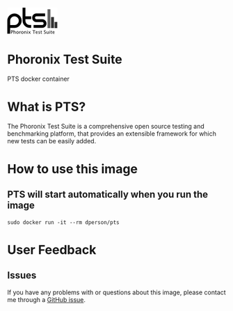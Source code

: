 [![logo](https://raw.githubusercontent.com/dperson/pts/master/logo.png)](http://www.phoronix-test-suite.com/)

# Phoronix Test Suite

PTS docker container

# What is PTS?

The Phoronix Test Suite is a comprehensive open source testing and benchmarking
platform, that provides an extensible framework for which new tests can be
easily added.

# How to use this image

## PTS will start automatically when you run the image

    sudo docker run -it --rm dperson/pts

# User Feedback

## Issues

If you have any problems with or questions about this image, please contact me
through a [GitHub issue](https://github.com/dperson/pts/issues).
